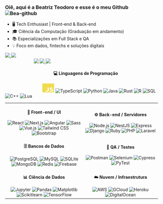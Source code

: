 ### Oiê, aqui é a Beatriz Teodoro e esse é o meu Github <img alt="Bea-github" height="30" width="40" src="https://cdn.jsdelivr.net/gh/devicons/devicon/icons/github/github-original.svg">

<ul>
  <li>🖥️ Tech Enthusiast | Front-end & Back-end</li>
  <li>🎓 Ciência da Computação (Graduação em andamento)</li>
  <li>📚 Especializações em Full Stack e QA</li>
  <li>💡 Foco em dados, fintechs e soluções digitais</li>
</ul>

<a href="https://github.com/beateodoro">
  <img height="150em" src="https://github-readme-stats.vercel.app/api?username=beateodoro&show_icons=true&theme=radical&include_all_commits=true&count_private=true"/>
  <img height="150em" src="https://github-readme-stats.vercel.app/api/top-langs/?username=beateodoro&layout=compact&langs_count=7&theme=radical"/>
</a>
    
<div>  &nbsp;&nbsp;&nbsp; &nbsp;&nbsp;&nbsp; &nbsp;&nbsp;&nbsp; &nbsp;&nbsp;&nbsp; &nbsp;&nbsp;&nbsp; &nbsp;&nbsp;&nbsp; 
  <a href="https://www.instagram.com/teodorobeatriz" target="_blank"><img src="https://img.shields.io/badge/-Instagram-%23E4405F?style=for-the-badge&logo=instagram&logoColor=white" target="_blank"></a>
  <a href="mailto:b.teodoro@hotmail.com.br" target="_blank"><img src="https://img.shields.io/badge/Microsoft_Outlook-0078D4?style=for-the-badge&logo=microsoft-outlook&logoColor=white">
</a>
  <a href="https://www.linkedin.com/in/beatrizateodoro" target="_blank"><img src="https://img.shields.io/badge/-LinkedIn-%230077B5?style=for-the-badge&logo=linkedin&logoColor=white" target="_blank"></a> 
</div>

<h4>  &nbsp;&nbsp;&nbsp;  &nbsp;&nbsp;&nbsp; &nbsp;&nbsp;&nbsp; &nbsp;&nbsp;&nbsp; &nbsp;&nbsp;&nbsp; &nbsp;&nbsp;&nbsp; &nbsp;&nbsp;&nbsp; &nbsp;&nbsp;&nbsp; &nbsp;&nbsp;&nbsp; &nbsp;&nbsp;&nbsp; &nbsp;&nbsp;&nbsp; &nbsp;&nbsp;&nbsp; 💻 Linguagens de Programação</h4>
<p>   &nbsp;&nbsp;&nbsp;&nbsp;&nbsp;&nbsp; &nbsp;&nbsp;&nbsp; &nbsp;&nbsp;&nbsp; &nbsp;&nbsp;&nbsp; &nbsp;&nbsp;&nbsp; &nbsp;&nbsp;&nbsp; &nbsp;&nbsp;&nbsp; 
  <!-- Essenciais -->
  <img alt="JavaScript" height="30" width="40" src="https://raw.githubusercontent.com/devicons/devicon/master/icons/javascript/javascript-plain.svg">
  <img alt="TypeScript" height="30" width="40" src="https://cdn.jsdelivr.net/gh/devicons/devicon@latest/icons/typescript/typescript-original.svg">
  <img alt="Python" height="30" width="40" src="https://cdn.jsdelivr.net/gh/devicons/devicon/icons/python/python-original.svg">
  <img alt="Java" height="30" width="40" src="https://cdn.jsdelivr.net/gh/devicons/devicon/icons/java/java-original.svg">

  <!-- modernos / dados / mobile -->
  <img alt="Rust" height="30" width="40" src="https://cdn.jsdelivr.net/gh/devicons/devicon@latest/icons/rust/rust-original.svg" />
  <img alt="R" height="30" width="40" src="https://cdn.jsdelivr.net/gh/devicons/devicon@latest/icons/r/r-plain.svg">
  <img alt="SQL" height="30" width="40" src="https://cdn.jsdelivr.net/gh/devicons/devicon/icons/mysql/mysql-original.svg">

  <!-- nicho -->
  <img alt="C++" height="30" width="40" src="https://cdn.jsdelivr.net/gh/devicons/devicon@latest/icons/cplusplus/cplusplus-plain.svg">
  <img alt="Lua" height="30" width="40" src="https://cdn.jsdelivr.net/gh/devicons/devicon/icons/lua/lua-original.svg">
</p>

<table> 
  <tr align="center">
    <td> 
      <h4 align="center" >🎨 Front-end / UI</h4> 
      <img alt="React" height="30" width="40" src="https://cdn.jsdelivr.net/gh/devicons/devicon@latest/icons/react/react-original.svg"> 
      <img alt="Next.js" height="30" width="40" src="https://cdn.jsdelivr.net/gh/devicons/devicon@latest/icons/nextjs/nextjs-plain.svg"> 
      <img alt="Angular" height="30" width="40" src="https://cdn.jsdelivr.net/gh/devicons/devicon/icons/angular/angular-original.svg"> 
      <img alt="Sass" height="30" width="40" src="https://cdn.jsdelivr.net/gh/devicons/devicon/icons/sass/sass-original.svg">
      <img alt="Vue.js" height="30" width="40" src="https://cdn.jsdelivr.net/gh/devicons/devicon/icons/vuejs/vuejs-original.svg">
      <img alt="Tailwind CSS" height="30" width="40" src="https://cdn.jsdelivr.net/gh/devicons/devicon/icons/tailwindcss/tailwindcss-original.svg">
      <img alt="Bootstrap" height="30" width="40" src="https://cdn.jsdelivr.net/gh/devicons/devicon/icons/bootstrap/bootstrap-plain.svg">
    </td> 

  <td> 
      <h4 align="center" >⚙️ Back-end / Servidores</h4> 
      <img alt="Node.js" height="30" width="40" src="https://cdn.jsdelivr.net/gh/devicons/devicon@latest/icons/nodejs/nodejs-original.svg"> 
      <img alt="NestJS" height="30" width="40" src="https://cdn.jsdelivr.net/gh/devicons/devicon/icons/nestjs/nestjs-original.svg" />
      <img alt="Express" height="30" width="40" src="https://cdn.jsdelivr.net/gh/devicons/devicon/icons/express/express-original.svg" />
      <img alt="Django" height="30" width="40" src="https://cdn.jsdelivr.net/gh/devicons/devicon/icons/django/django-plain.svg" /> 
      <img alt="Ruby" height="30" width="40" src="https://cdn.jsdelivr.net/gh/devicons/devicon/icons/ruby/ruby-plain.svg" />
      <img alt="PHP" height="30" width="40" src="https://cdn.jsdelivr.net/gh/devicons/devicon/icons/php/php-original.svg">
      <img alt="Laravel" height="30" width="40" src="https://cdn.jsdelivr.net/gh/devicons/devicon/icons/laravel/laravel-original.svg">
    </td> 
  </tr> 

  <tr align="center">
    <td> 
      <h4 align="center">🗄️ Bancos de Dados</h4> 
      <img alt="PostgreSQL" height="30" width="40" src="https://cdn.jsdelivr.net/gh/devicons/devicon/icons/postgresql/postgresql-original.svg"> 
      <img alt="MySQL" height="30" width="40" src="https://cdn.jsdelivr.net/gh/devicons/devicon/icons/mysql/mysql-original.svg">
      <img alt="SQLite" height="30" width="40" src="https://cdn.jsdelivr.net/gh/devicons/devicon/icons/sqlite/sqlite-original.svg" />
      <img alt="MongoDB" height="30" width="40" src="https://cdn.jsdelivr.net/gh/devicons/devicon/icons/mongodb/mongodb-original.svg">
      <img alt="Redis" height="30" width="40" src="https://cdn.jsdelivr.net/gh/devicons/devicon/icons/redis/redis-plain.svg" />
      <img alt="Firebase" height="30" width="40" src="https://cdn.jsdelivr.net/gh/devicons/devicon/icons/firebase/firebase-plain.svg">
    </td> 

   <td> 
      <h4 align="center" >🧪 QA / Testes</h4> 
      <img alt="Postman" height="30" width="40" src="https://cdn.jsdelivr.net/gh/devicons/devicon/icons/postman/postman-plain.svg"> 
      <img alt="Selenium" height="30" width="40" src="https://cdn.jsdelivr.net/gh/devicons/devicon/icons/selenium/selenium-original.svg" />
      <img alt="Cypress" height="30" width="40" src="https://cdn.jsdelivr.net/gh/devicons/devicon/icons/cypressio/cypressio-plain.svg" />
      <img alt="PyTest" height="30" width="40" src="https://cdn.jsdelivr.net/gh/devicons/devicon/icons/pytest/pytest-original.svg" />
    </td> 
  </tr>

  <tr align="center">
    <td> 
      <h4 align="center" >📊 Ciência de Dados</h4> 
      <img alt="Jupyter" height="30" width="40" src="https://cdn.jsdelivr.net/gh/devicons/devicon/icons/jupyter/jupyter-original.svg">
      <img alt="Pandas" height="30" width="40" src="https://cdn.jsdelivr.net/gh/devicons/devicon/icons/pandas/pandas-original.svg">
      <img alt="Matplotlib" height="30" width="40" src="https://cdn.jsdelivr.net/gh/devicons/devicon/icons/matplotlib/matplotlib-original.svg">
      <img alt="Scikitlearn" height="30" width="40" src="https://cdn.jsdelivr.net/gh/devicons/devicon/icons/scikitlearn/scikitlearn-original.svg" />
      <img alt="TensorFlow" height="30" width="40" src="https://cdn.jsdelivr.net/gh/devicons/devicon/icons/tensorflow/tensorflow-original.svg">
    </td> 

  <td> 
      <h4 align="center" >☁️ Nuvem / Infraestrutura</h4> 
      <img alt="AWS" height="30" width="40" src="https://cdn.jsdelivr.net/gh/devicons/devicon/icons/amazonwebservices/amazonwebservices-original-wordmark.svg"> 
      <img alt="GCloud" height="30" width="40" src="https://cdn.jsdelivr.net/gh/devicons/devicon/icons/googlecloud/googlecloud-original.svg" />
      <img alt="Heroku" height="30" width="40" src="https://cdn.jsdelivr.net/gh/devicons/devicon/icons/heroku/heroku-original.svg" />
      <img alt="DigitalOcean" height="30" width="40" src="https://cdn.jsdelivr.net/gh/devicons/devicon/icons/digitalocean/digitalocean-original.svg" />
    </td> 
  </tr>
</table>
